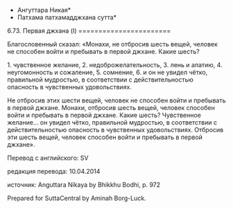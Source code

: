 * Ангуттара Никая*
* Патхама патхамадджхана сутта*

6\.73\. Первая джхана \(I\)
\=\=\=\=\=\=\=\=\=\=\=\=\=\=\=\=\=\=\=\=\=\=\=

Благословенный сказал: «Монахи, не отбросив шесть вещей, человек не способен войти и пребывать в первой джхане\. Какие шесть?

1\. чувственное желание,
2\. недоброжелательность,
3\. лень и апатию,
4\. неугомонность и сожаление,
5\. сомнение,
6\. и он не увидел чётко, правильной мудростью, в соответствии с действительностью опасность в чувственных удовольствиях\.

Не отбросив этих шести вещей, человек не способен войти и пребывать в первой джхане\. Монахи, отбросив шесть вещей, человек способен войти и пребывать в первой джхане\. Какие шесть? Чувственное желание… он увидел чётко, правильной мудростью, в соответствии с действительностью опасность в чувственных удовольствиях\. Отбросив эти шесть вещей, человек способен войти и пребывать в первой джхане»\.

Перевод с английского: SV

редакция перевода: 10\.04\.2014

источник: Anguttara Nikaya by Bhikkhu Bodhi, p\. 972

Prepared for SuttaCentral by Aminah Borg\-Luck\.